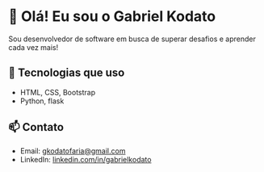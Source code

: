 # 👋 Olá! Eu sou o Gabriel Kodato
Sou desenvolvedor de software em busca de superar desafios e aprender cada vez mais!

## 🚀 Tecnologias que uso
- HTML, CSS, Bootstrap
- Python, flask

## 📫 Contato
- Email: gkodatofaria@gmail.com
- LinkedIn: [linkedin.com/in/gabrielkodato](https://www.linkedin.com/in/gabriel-kodato-b745742b8/)

<!--
**Kodatoo/Kodatoo** is a ✨ _special_ ✨ repository because its `README.md` (this file) appears on your GitHub profile.

Here are some ideas to get you started:

- 🔭 I’m currently working on ...
- 🌱 I’m currently learning ...
- 👯 I’m looking to collaborate on ...
- 🤔 I’m looking for help with ...
- 💬 Ask me about ...
- 📫 How to reach me: ...
- 😄 Pronouns: ...
- ⚡ Fun fact: ...
-->
